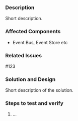 ### Description

Short description.

### Affected Components

- Event Bus, Event Store etc

### Related Issues

#123

### Solution and Design

Short description of the solution.

### Steps to test and verify

1. ...
